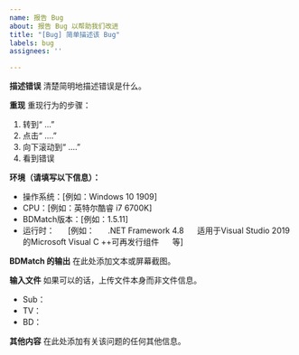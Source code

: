 ```yaml
---
name: 报告 Bug
about: 报告 Bug 以帮助我们改进
title: "[Bug] 简单描述该 Bug"
labels: bug
assignees: ''

---
```


**描述错误**
清楚简明地描述错误是什么。

**重现**
重现行为的步骤：
1. 转到“ ...”
2. 点击“ ....”
3. 向下滚动到“ ....”
4. 看到错误

**环境（请填写以下信息）：**
 - 操作系统：[例如：Windows 10 1909]
 - CPU：[例如：英特尔酷睿 i7 6700K]
 - BDMatch版本：[例如：1.5.11]
 - 运行时：
     [例如：
     .NET Framework 4.8
     适用于Visual Studio 2019的Microsoft Visual C ++可再发行组件
     等]

**BDMatch 的输出**
在此处添加文本或屏幕截图。

**输入文件**
如果可以的话，上传文件本身而非文件信息。
 - Sub：
 - TV：
 - BD：

**其他内容**
在此处添加有关该问题的任何其他信息。
